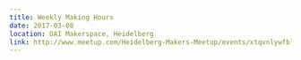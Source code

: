 ```yaml
---
title: Weekly Making Hours
date: 2017-03-08
location: DAI Makerspace, Heidelberg
link: http://www.meetup.com/Heidelberg-Makers-Meetup/events/xtqvnlywfblb/
---
```

